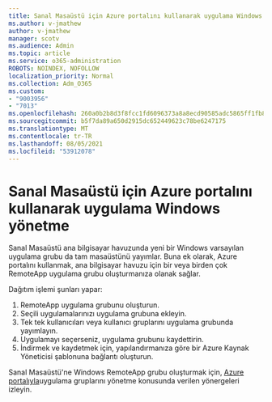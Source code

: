 ```yaml
---
title: Sanal Masaüstü için Azure portalını kullanarak uygulama Windows yönetme
ms.author: v-jmathew
author: v-jmathew
manager: scotv
ms.audience: Admin
ms.topic: article
ms.service: o365-administration
ROBOTS: NOINDEX, NOFOLLOW
localization_priority: Normal
ms.collection: Adm_O365
ms.custom:
- "9003956"
- "7013"
ms.openlocfilehash: 260a0b2b8d3f8fcc1fd6096373a8a8ecd90585adc5865ff1fb832870cb62102e
ms.sourcegitcommit: b5f7da89a650d2915dc652449623c78be6247175
ms.translationtype: MT
ms.contentlocale: tr-TR
ms.lasthandoff: 08/05/2021
ms.locfileid: "53912078"
---
```

# <a name="manage-app-groups-by-using-the-azure-portal-for-windows-virtual-desktop"></a>Sanal Masaüstü için Azure portalını kullanarak uygulama Windows yönetme

Sanal Masaüstü ana bilgisayar havuzunda yeni bir Windows varsayılan uygulama grubu da tam masaüstünü yayımlar. Buna ek olarak, Azure portalını kullanmak, ana bilgisayar havuzu için bir veya birden çok RemoteApp uygulama grubu oluşturmanıza olanak sağlar.

Dağıtım işlemi şunları yapar:

1. RemoteApp uygulama grubunu oluşturun.
2. Seçili uygulamalarınızı uygulama grubuna ekleyin.
3. Tek tek kullanıcıları veya kullanıcı gruplarını uygulama grubunda yayımlayın.
4. Uygulamayı seçerseniz, uygulama grubunu kaydettirin.
5. İndirmek ve kaydetmek için, yapılandırmanıza göre bir Azure Kaynak Yöneticisi şablonuna bağlantı oluşturun.

Sanal Masaüstü'ne Windows RemoteApp grubu oluşturmak için, [Azure portalıyla](https://go.microsoft.com/fwlink/?linkid=2129550)uygulama gruplarını yönetme konusunda verilen yönergeleri izleyin.
